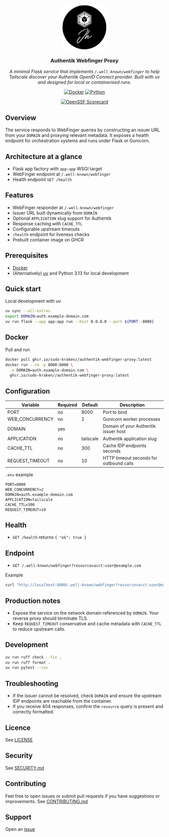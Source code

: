 <div align="center">
<img src="https://raw.githubusercontent.com/sudo-kraken//authentik-webfinger-proxy/main/docs/assets/logo.png" align="center" width="144px" height="144px"/>

### Authentik Webfinger Proxy

_A minimal Flask service that implements `/.well-known/webfinger` to help Tailscale discover your Authentik OpenID Connect provider. Built with uv and designed for local or containerised runs._

</div>

<div align="center">

[![Docker](https://img.shields.io/github/v/tag/sudo-kraken//authentik-webfinger-proxy?label=docker&logo=docker&style=for-the-badge)](https://github.com/sudo-kraken//authentik-webfinger-proxy/pkgs/container//authentik-webfinger-proxy) [![Python](https://img.shields.io/python/required-version-toml?tomlFilePath=https%3A%2F%2Fraw.githubusercontent.com%2Fsudo-kraken%2F/authentik-webfinger-proxy%2Fmain%2Fpyproject.toml&logo=python&logoColor=yellow&color=3776AB&style=for-the-badge)](https://github.com/sudo-kraken//authentik-webfinger-proxy/blob/main/pyproject.toml)
</div>

<div align="center">

[![OpenSSF Scorecard](https://img.shields.io/ossf-scorecard/github.com/sudo-kraken//authentik-webfinger-proxy?label=openssf%20scorecard&style=for-the-badge)](https://scorecard.dev/viewer/?uri=github.com/sudo-kraken//authentik-webfinger-proxy)

</div>

## Overview

The service responds to WebFinger queries by constructing an issuer URL from your `DOMAIN` and proxying relevant metadata. It exposes a health endpoint for orchestration systems and runs under Flask or Gunicorn.

## Architecture at a glance

- Flask app factory with `app:app` WSGI target
- WebFinger endpoint at `/.well-known/webfinger`
- Health endpoint `GET /health`

## Features

- WebFinger responder at `/.well-known/webfinger`
- Issuer URL built dynamically from `DOMAIN`
- Optional `APPLICATION` slug support for Authentik
- Response caching with `CACHE_TTL`
- Configurable upstream timeouts
- `/health` endpoint for liveness checks
- Prebuilt container image on GHCR

## Prerequisites

- [Docker](https://www.docker.com/)
- (Alternatively) [uv](https://docs.astral.sh/uv/) and Python 3.13 for local development

## Quick start

Local development with uv

```bash
uv sync --all-extras
export DOMAIN=auth.example-domain.com
uv run flask --app app:app run --host 0.0.0.0 --port ${PORT:-8000}
```

## Docker

Pull and run

```bash
docker pull ghcr.io/sudo-kraken//authentik-webfinger-proxy:latest
docker run --rm -p 8000:8000 \
  -e DOMAIN=auth.example-domain.com \
  ghcr.io/sudo-kraken//authentik-webfinger-proxy:latest
```

## Configuration

| Variable | Required | Default | Description |
|----------|----------|---------|-------------|
| PORT | no | 8000 | Port to bind |
| WEB_CONCURRENCY | no | 2 | Gunicorn worker processes |
| DOMAIN | yes |  | Domain of your Authentik issuer host |
| APPLICATION | no | tailscale | Authentik application slug |
| CACHE_TTL | no | 300 | Cache IDP endpoints seconds |
| REQUEST_TIMEOUT | no | 10 | HTTP timeout seconds for outbound calls |

`.env` example

```dotenv
PORT=8000
WEB_CONCURRENCY=2
DOMAIN=auth.example-domain.com
APPLICATION=tailscale
CACHE_TTL=300
REQUEST_TIMEOUT=10
```

## Health

- `GET /health` returns `{ "ok": true }`

## Endpoint

- `GET /.well-known/webfinger?resource=acct:user@example.com`

Example

```bash
curl "http://localhost:8000/.well-known/webfinger?resource=acct:user@example.com"
```

## Production notes

- Expose the service on the network domain referenced by `DOMAIN`. Your reverse proxy should terminate TLS.
- Keep `REQUEST_TIMEOUT` conservative and cache metadata with `CACHE_TTL` to reduce upstream calls.

## Development

```bash
uv run ruff check --fix .
uv run ruff format .
uv run pytest --cov
```

## Troubleshooting

- If the issuer cannot be resolved, check `DOMAIN` and ensure the upstream IDP endpoints are reachable from the container.
- If you receive 404 responses, confirm the `resource` query is present and correctly formatted.

## Licence
See [LICENSE](LICENSE)

## Security
See [SECURITY.md](SECURITY.md)

## Contributing
Feel free to open issues or submit pull requests if you have suggestions or improvements.
See [CONTRIBUTING.md](CONTRIBUTING.md)

## Support
Open an [issue](/../../issues)
